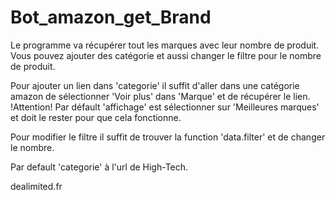 # Bot_amazon_get_Brand

Le programme va récupérer tout les marques avec leur nombre de produit.
Vous pouvez ajouter des catégorie et aussi changer le filtre pour le nombre de produit.

Pour ajouter un lien dans 'categorie' il suffit d'aller dans une catégorie amazon de sélectionner 'Voir plus' dans 'Marque' et de récupérer le lien. 
!Attention! Par défault 'affichage' est sélectionner sur 'Meilleures marques' et doit le rester pour que cela fonctionne.

Pour modifier le filtre il suffit de trouver la function 'data.filter' et de changer le nombre.

Par default 'categorie' à l'url de High-Tech.

dealimited.fr